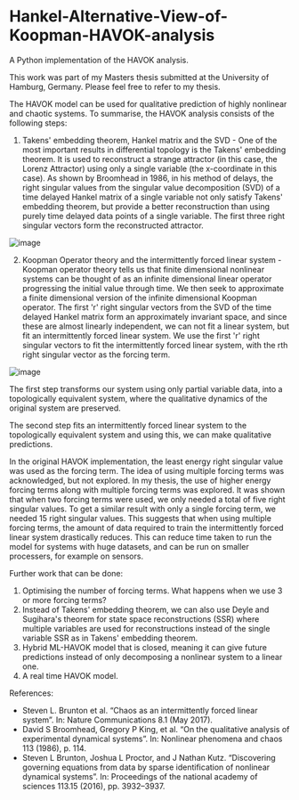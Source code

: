 # Hankel-Alternative-View-of-Koopman-HAVOK-analysis


A Python implementation of the HAVOK analysis.

This work was part of my Masters thesis submitted at the University of Hamburg, Germany. Please feel free to refer to my thesis.

The HAVOK model can be used for qualitative prediction of highly nonlinear and chaotic systems. To summarise, the HAVOK analysis consists of the following steps:

1. Takens' embedding theorem, Hankel matrix and the SVD - One of the most important results in differential topology is the Takens' embedding theorem. It is used to reconstruct a strange attractor (in this case, the Lorenz Attractor) using only a single variable (the x-coordinate in this case). As shown by Broomhead in 1986, in his method of delays, the right singular values from the singular value decomposition (SVD) of a time delayed Hankel matrix of a single variable not only satisfy Takens' embedding theorem, but provide a better reconstruction than using purely time delayed data points of a single variable. The first three right singular vectors form the reconstructed attractor.

![image](https://user-images.githubusercontent.com/49671867/215022833-ecfef7f7-3b8e-4ddd-a4ad-87a3c3178665.png)

2. Koopman Operator theory and the intermittently forced linear system - Koopman operator theory tells us that finite dimensional nonlinear systems can be thought of as an infinite dimensional linear operator progressing the initial value through time. We then seek to approximate a finite dimensional version of the infinite dimensional Koopman operator. The first 'r' right singular vectors from the SVD of the time delayed Hankel matrix form an approximately invariant space, and since these are almost linearly independent, we can not fit a linear system, but fit an intermittently forced linear system. We use the first 'r' right singular vectors to fit the intermittently forced linear system, with the rth right singular vector as the forcing term.

![image](https://user-images.githubusercontent.com/49671867/215022947-1dd5c016-14aa-474a-8b6e-b8d43086f942.png)


The first step transforms our system using only partial variable data, into a topologically equivalent system, where the qualitative dynamics of the original system are preserved.

The second step fits an intermittently forced linear system to the topologically equivalent system and using this, we can make qualitative predictions.

In the original HAVOK implementation, the least energy right singular value was used as the forcing term. The idea of using multiple forcing terms was acknowledged, but not explored. In my thesis, the use of higher energy forcing terms along with multiple forcing terms was explored. It was shown that when two forcing terms were used, we only needed a total of five right singular values. To get a similar result with only a single forcing term, we needed 15 right singular values. This suggests that when using multiple forcing terms, the amount of data required to train the intermittently forced linear system drastically reduces. This can reduce time taken to run the model for systems with huge datasets, and can be run on smaller processers, for example on sensors.

Further work that can be done:
1. Optimising the number of forcing terms. What happens when we use 3 or more forcing terms?
2. Instead of Takens' embedding theorem, we can also use Deyle and Sugihara's theorem for state space reconstructions (SSR) where multiple variables are used for reconstructions instead of the single variable SSR as in Takens' embedding theorem.
3. Hybrid ML-HAVOK model that is closed, meaning it can give future predictions instead of only decomposing a nonlinear system to a linear one.
4. A real time HAVOK model.

References:

- Steven L. Brunton et al. “Chaos as an intermittently forced linear system”. In: Nature Communications 8.1 (May 2017).
- David S Broomhead, Gregory P King, et al. “On the qualitative analysis of experimental dynamical systems”. In: Nonlinear phenomena and chaos 113 (1986), p. 114.
- Steven L Brunton, Joshua L Proctor, and J Nathan Kutz. “Discovering governing equations from data by sparse identification of nonlinear dynamical systems”. In: Proceedings of the national academy of sciences 113.15 (2016), pp. 3932–3937.

